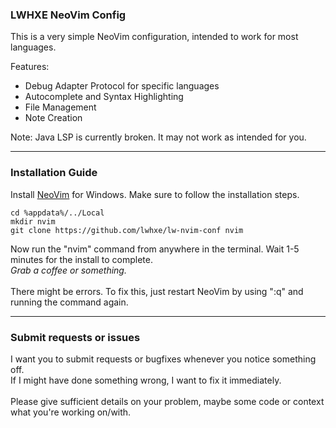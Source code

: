 ### LWHXE NeoVim Config

This is a very simple NeoVim configuration, intended to work for most languages.

Features:
- Debug Adapter Protocol for specific languages
- Autocomplete and Syntax Highlighting
- File Management
- Note Creation

Note: Java LSP is currently broken. It may not work as intended for you.

---

### Installation Guide

Install [NeoVim](https://github.com/neovim/neovim) for Windows.
Make sure to follow the installation steps.

    cd %appdata%/../Local
    mkdir nvim
    git clone https://github.com/lwhxe/lw-nvim-conf nvim

Now run the "nvim" command from anywhere in the terminal. Wait 1-5 minutes for the install to complete.
\
*Grab a coffee or something.*
\
\
There might be errors. To fix this, just restart NeoVim by using ":q" and running the command again.

---

### Submit requests or issues

I want you to submit requests or bugfixes whenever you notice something off.\
If I might have done something wrong, I want to fix it immediately.\
\
Please give sufficient details on your problem, maybe some code or context what you're working on/with.
